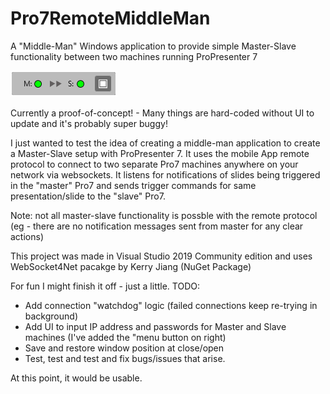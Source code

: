 # Pro7RemoteMiddleMan
A "Middle-Man" Windows application to provide simple Master-Slave functionality between two machines running ProPresenter 7

![Screenshot](Screenshot.png)

Currently a proof-of-concept! - Many things are hard-coded without UI to update and it's probably super buggy!

I just wanted to test the idea of creating a middle-man application to create a Master-Slave setup with ProPresenter 7.
It uses the mobile App remote protocol to connect to two separate Pro7 machines anywhere on your network via websockets.
It listens for notifications of slides being triggered in the "master" Pro7 and sends trigger commands for same presentation/slide to the "slave" Pro7.

Note: not all master-slave functionality is possble with the remote protocol (eg - there are no notification messages sent from master for any clear actions)

This project was made in Visual Studio 2019 Community edition and uses WebSocket4Net pacakge by Kerry Jiang (NuGet Package)


For fun I might finish it off - just a little.
TODO:
* Add connection "watchdog" logic (failed connections keep re-trying in background)
* Add UI to input IP address and passwords for Master and Slave machines (I've added the "menu button on right)
* Save and restore window position at close/open
* Test, test and test and fix bugs/issues that arise.

At this point, it would be usable.
